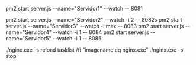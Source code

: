 <!-- COMANDOS -->
<!-- PM2 -->
<!-- (fork) -->
pm2 start server.js --name="Servidor1" --watch -- 8081
<!-- (cluster) -->
pm2 start server.js --name="Servidor2" --watch -i 2 -- 8082s
pm2 start server.js --name="Servidor3" --watch -i max -- 8083
pm2 start server.js --name="Servidor4" --watch -i 1 -- 8084
pm2 start server.js --name="Servidor5" --watch -i 1 -- 8085
<!-- shell -->
./nginx.exe -s reload
tasklist /fi "imagename eq nginx.exe"
./nginx.exe -s stop
